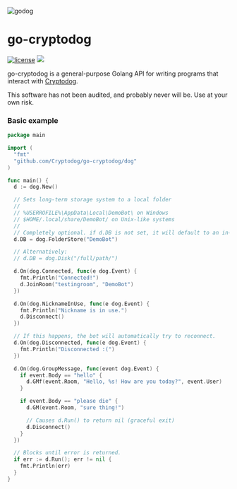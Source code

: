 ![godog](https://img.ikrypto.club/2ENO.png)

# go-cryptodog

[![license](https://img.shields.io/badge/License-MIT-blue.svg)](LICENSE)
[![](https://godoc.org/github.com/Cryptodog/go-cryptodog?status.svg)](https://godoc.org/github.com/Cryptodog/go-cryptodog)

go-cryptodog is a general-purpose Golang API for writing programs that interact with [Cryptodog](https://crypto.dog).

This software has not been audited, and probably never will be. Use at your own risk.

### Basic example

```go
package main

import (
  "fmt"
  "github.com/Cryptodog/go-cryptodog/dog"
)

func main() {
  d := dog.New()

  // Sets long-term storage system to a local folder
  //
  // %USERROFILE%\AppData\Local\DemoBot\ on Windows
  // $HOME/.local/share/DemoBot/ on Unix-like systems
  //
  // Completely optional. if d.DB is not set, it will default to an in-memory store.
  d.DB = dog.FolderStore("DemoBot")

  // Alternatively:
  // d.DB = dog.Disk("/full/path/")

  d.On(dog.Connected, func(e dog.Event) {
    fmt.Println("Connected!")
    d.JoinRoom("testingroom", "DemoBot")
  })

  d.On(dog.NicknameInUse, func(e dog.Event) {
    fmt.Println("Nickname is in use.")
    d.Disconnect()
  })

  // If this happens, the bot will automatically try to reconnect.
  d.On(dog.Disconnected, func(e dog.Event) {
    fmt.Println("Disconnected :(")
  })

  d.On(dog.GroupMessage, func(event dog.Event) {
    if event.Body == "hello" {
      d.GMf(event.Room, "Hello, %s! How are you today?", event.User)
    }

    if event.Body == "please die" {
      d.GM(event.Room, "sure thing!")

      // Causes d.Run() to return nil (graceful exit)
      d.Disconnect()
    }
  })

  // Blocks until error is returned.
  if err := d.Run(); err != nil {
    fmt.Println(err)
  }
}
```